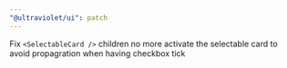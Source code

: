 ```yaml
---
"@ultraviolet/ui": patch
---
```


Fix `<SelectableCard />` children no more activate the selectable card to avoid propagration when having checkbox tick
